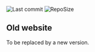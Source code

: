 ![Last commit](https://img.shields.io/github/last-commit/Ignibit/website-old)
![RepoSize](https://img.shields.io/github/repo-size/Ignibit/website-old)

## Old website

To be replaced by a new version.
